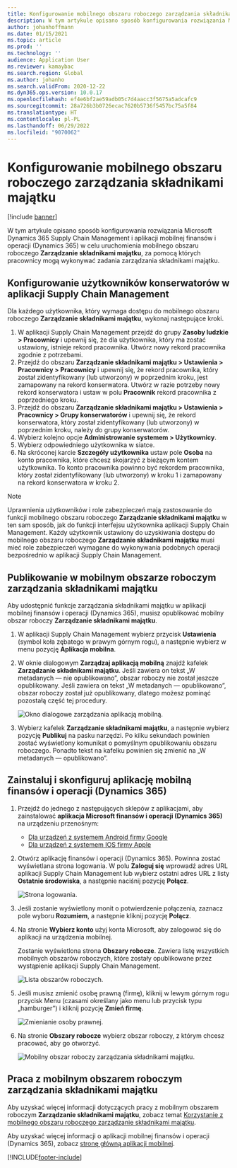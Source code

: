 ```yaml
---
title: Konfigurowanie mobilnego obszaru roboczego zarządzania składnikami majątku
description: W tym artykule opisano sposób konfigurowania rozwiązania Microsoft Dynamics 365 Supply Chain Management i aplikacji mobilnej finansów i operacji (Dynamics 365) w celu uruchomienia mobilnego obszaru roboczego Zarządzanie składnikami majątku, za pomocą których pracownicy mogą wykonywać zadania zarządzania składnikami majątku.
author: johanhoffmann
ms.date: 01/15/2021
ms.topic: article
ms.prod: ''
ms.technology: ''
audience: Application User
ms.reviewer: kamaybac
ms.search.region: Global
ms.author: johanho
ms.search.validFrom: 2020-12-22
ms.dyn365.ops.version: 10.0.17
ms.openlocfilehash: ef4e6bf2ae59adb05c7d4aacc3f5675a5adcafc9
ms.sourcegitcommit: 28a726b3b0726ecac7620b5736f5457bc75a5f84
ms.translationtype: HT
ms.contentlocale: pl-PL
ms.lasthandoff: 06/29/2022
ms.locfileid: "9070062"
---
```

# <a name="set-up-the-asset-management-mobile-workspace"></a>Konfigurowanie mobilnego obszaru roboczego zarządzania składnikami majątku

[!include [banner](../includes/banner.md)]

W tym artykule opisano sposób konfigurowania rozwiązania Microsoft Dynamics 365 Supply Chain Management i aplikacji mobilnej finansów i operacji (Dynamics 365) w celu uruchomienia mobilnego obszaru roboczego **Zarządzanie składnikami majątku**, za pomocą których pracownicy mogą wykonywać zadania zarządzania składnikami majątku.

## <a name="set-up-maintenance-worker-users-in-supply-chain-management"></a>Konfigurowanie użytkowników konserwatorów w aplikacji Supply Chain Management

Dla każdego użytkownika, który wymaga dostępu do mobilnego obszaru roboczego **Zarządzanie składnikami majątku**, wykonaj następujące kroki.

1. W aplikacji Supply Chain Management przejdź do grupy **Zasoby ludzkie \> Pracownicy** i upewnij się, że dla użytkownika, który ma zostać ustawiony, istnieje rekord pracownika. Utwórz nowy rekord pracownika zgodnie z potrzebami.
1. Przejdź do obszaru **Zarządzanie składnikami majątku \> Ustawienia \> Pracownicy \> Pracownicy** i upewnij się, że rekord pracownika, który został zidentyfikowany (lub utworzony) w poprzednim kroku, jest zamapowany na rekord konserwatora. Utwórz w razie potrzeby nowy rekord konserwatora i ustaw w polu **Pracownik** rekord pracownika z poprzedniego kroku.
1. Przejdź do obszaru **Zarządzanie składnikami majątku \> Ustawienia \> Pracownicy \> Grupy konserwatorów** i upewnij się, że rekord konserwatora, który został zidentyfikowany (lub utworzony) w poprzednim kroku, należy do grupy konserwatorów.
1. Wybierz kolejno opcje **Administrowanie systemem \> Użytkownicy**.
1. Wybierz odpowiedniego użytkownika w siatce.
1. Na skróconej karcie **Szczegóły użytkownika** ustaw pole **Osoba** na konto pracownika, które chcesz skojarzyć z bieżącym kontem użytkownika. To konto pracownika powinno być rekordem pracownika, który został zidentyfikowany (lub utworzony) w kroku 1 i zamapowany na rekord konserwatora w kroku 2.

> [!NOTE]
> Uprawnienia użytkowników i role zabezpieczeń mają zastosowanie do funkcji mobilnego obszaru roboczego **Zarządzanie składnikami majątku** w ten sam sposób, jak do funkcji interfejsu użytkownika aplikacji Supply Chain Management. Każdy użytkownik ustawiony do uzyskiwania dostępu do mobilnego obszaru roboczego **Zarządzanie składnikami majątku** musi mieć role zabezpieczeń wymagane do wykonywania podobnych operacji bezpośrednio w aplikacji Supply Chain Management.

## <a name="publish-the-asset-management-mobile-workspace"></a>Publikowanie w mobilnym obszarze roboczym zarządzania składnikami majątku

Aby udostępnić funkcje zarządzania składnikami majątku w aplikacji mobilnej finansów i operacji (Dynamics 365), musisz opublikować mobilny obszar roboczy **Zarządzanie składnikami majątku**.

1. W aplikacji Supply Chain Management wybierz przycisk **Ustawienia** (symbol koła zębatego w prawym górnym rogu), a następnie wybierz w menu pozycję **Aplikacja mobilna**.
1. W oknie dialogowym **Zarządzaj aplikacją mobilną** znajdź kafelek **Zarządzanie składnikami majątku**. Jeśli zawiera on tekst „W metadanych — nie opublikowano”, obszar roboczy nie został jeszcze opublikowany. Jeśli zawiera on tekst „W metadanych — opublikowano”, obszar roboczy został już opublikowany, dlatego możesz pominąć pozostałą część tej procedury.

    ![Okno dialogowe zarządzania aplikacją mobilną.](media/mobile-workspaces.png "Okno dialogowe zarządzania aplikacją mobilną")

1. Wybierz kafelek **Zarządzanie składnikami majątku**, a następnie wybierz pozycję **Publikuj** na pasku narzędzi. Po kilku sekundach powinien zostać wyświetlony komunikat o pomyślnym opublikowaniu obszaru roboczego. Ponadto tekst na kafelku powinien się zmienić na „W metadanych — opublikowano”.

## <a name="install-and-set-up-the-finance-and-operations-dynamics-365-mobile-app"></a>Zainstaluj i skonfiguruj aplikację mobilną finansów i operacji (Dynamics 365)

1. Przejdź do jednego z następujących sklepów z aplikacjami, aby zainstalować **aplikacja Microsoft finansów i operacji (Dynamics 365)** na urządzeniu przenośnym:

    - [Dla urządzeń z systemem Android firmy Google](https://go.microsoft.com/fwlink/?linkid=850662)
    - [Dla urządzeń z systemem IOS firmy Apple](https://go.microsoft.com/fwlink/?linkid=850663)

1. Otwórz aplikację finansów i operacji (Dynamics 365). Powinna zostać wyświetlana strona logowania. W polu **Zaloguj się** wprowadź adres URL aplikacji Supply Chain Management lub wybierz ostatni adres URL z listy **Ostatnie środowiska**, a następnie naciśnij pozycję **Połącz**.

    ![Strona logowania.](media/mobile-app-sign-in.png "Strona logowania")

1. Jeśli zostanie wyświetlony monit o potwierdzenie połączenia, zaznacz pole wyboru **Rozumiem**, a następnie kliknij pozycję **Połącz**.
1. Na stronie **Wybierz konto** użyj konta Microsoft, aby zalogować się do aplikacji na urządzenia mobilnej.

    Zostanie wyświetlona strona **Obszary robocze**. Zawiera listę wszystkich mobilnych obszarów roboczych, które zostały opublikowane przez wystąpienie aplikacji Supply Chain Management.

    ![Lista obszarów roboczych.](media/mobile-app-workspaces.png "Lista obszarów roboczych")

1. Jeśli musisz zmienić osobę prawną (firmę), kliknij w lewym górnym rogu przycisk Menu (czasami określany jako menu lub przycisk typu „hamburger”) i kliknij pozycję **Zmień firmę**.

    ![Zmienianie osoby prawnej.](media/mobile-app-change-comp.png "Zmienianie osoby prawnej")

1. Na stronie **Obszary robocze** wybierz obszar roboczy, z którym chcesz pracować, aby go otworzyć.

    ![Mobilny obszar roboczy zarządzania składnikami majątku.](media/mobile-app-asset-workspace.png "Mobilny obszar roboczy zarządzania składnikami majątku")

## <a name="work-with-the-asset-management-mobile-workspace"></a>Praca z mobilnym obszarem roboczym zarządzania składnikami majątku

Aby uzyskać więcej informacji dotyczących pracy z mobilnym obszarem roboczym **Zarządzanie składnikami majątku**, zobacz temat [Korzystanie z mobilnego obszaru roboczego zarządzanie składnikami majątku](asset-management-mobile-workspace.md).

Aby uzyskać więcej informacji o aplikacji mobilnej finansów i operacji (Dynamics 365), zobacz [stronę główną aplikacji mobilnej](../../fin-ops-core/dev-itpro/mobile-apps/Mobile-app-home-page.md).


[!INCLUDE[footer-include](../../includes/footer-banner.md)]
